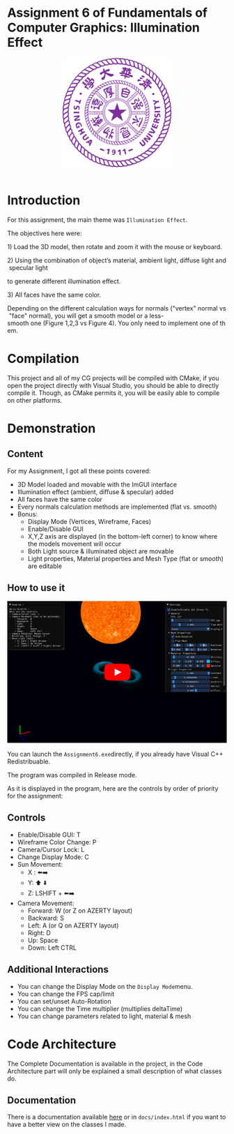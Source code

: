 # Assignment 6 of Fundamentals of Computer Graphics: Illumination Effect

<p align="center">
  <img src="https://github.com/kevinpruvost/OpenImages/blob/miscellaneous/images/1200px-Tsinghua_University_Logo.svg.png" width=250/><br/><br/>
</p>

# Introduction

For this assignment, the main theme was `Illumination Effect`.

The objectives here were:

1) Load the 3D model, then rotate and zoom it with the mouse or keyboard.

2) Using the combination of object’s material, ambient light, diffuse light and specular light

to generate different illumination effect.

3) All faces have the same color.

Depending on the different calculation ways for normals ("vertex" normal vs "face" normal), you will get a smooth model or a less-smooth one (Figure 1,2,3 vs Figure 4). You only need to implement one of them.

# Compilation

This project and all of my CG projects will be compiled with CMake, if you open the project directly with Visual Studio, you should be able to directly compile it.
Though, as CMake permits it, you will be easily able to compile on other platforms.

# Demonstration

## Content

For my Assignment, I got all these points covered:

- 3D Model loaded and movable with the ImGUI interface
- Illumination effect (ambient, diffuse & specular) added
- All faces have the same color
- Every normals calculation methods are implemented (flat vs. smooth)
- Bonus:
    - Display Mode (Vertices, Wireframe, Faces)
    - Enable/Disable GUI
    - X,Y,Z axis are displayed (in the bottom-left corner) to know where the models movement will occur
    - Both Light source & illuminated object are movable
    - Light properties, Material properties and Mesh Type (flat or smooth) are editable

## How to use it

[![Demo](embed.png)](https://youtu.be/ZxSr5YX9_Ec)

You can launch the `Assignment6.exe`directly, if you already have Visual C++ Redistribuable.

The program was compiled in Release mode.

As it is displayed in the program, here are the controls by order of priority for the assignment:

## Controls

- Enable/Disable GUI: T
- Wireframe Color Change: P
- Camera/Cursor Lock: L
- Change Display Mode: C
- Sun Movement:
    - X : ⬅️➡️
    - Y: ⬆️ ⬇️
    - Z: LSHIFT + ⬅️➡️
- Camera Movement:
    - Forward: W (or Z on AZERTY layout)
    - Backward: S
    - Left: A (or Q on AZERTY layout)
    - Right: D
    - Up: Space
    - Down: Left CTRL

## Additional Interactions

- You can change the Display Mode on the `Display Mode`menu.
- You can change the FPS cap/limit
- You can set/unset Auto-Rotation
- You can change the Time multiplier (multiplies deltaTime)
- You can change parameters related to light, material & mesh

# Code Architecture

The Complete Documentation is available in the project, in the Code Architecture part will only be explained a small description of what classes do.

## Documentation

There is a documentation available [here](https://kevinpruvost.github.io/ComputerGraphics_Assignment6/) or in `docs/index.html` if you want to have a better view on the classes I made.
